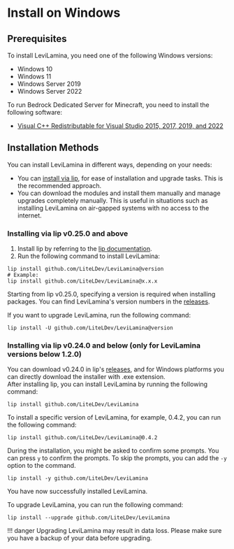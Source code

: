 # Install on Windows

## Prerequisites

To install LeviLamina, you need one of the following Windows versions:

- Windows 10
- Windows 11
- Windows Server 2019
- Windows Server 2022

To run Bedrock Dedicated Server for Minecraft, you need to install the following software:

- [Visual C++ Redistributable for Visual Studio 2015, 2017, 2019, and 2022](https://aka.ms/vs/17/release/vc_redist.x64.exe)

## Installation Methods

You can install LeviLamina in different ways, depending on your needs:

- You can [install via lip](#installing-via-lip-v0250-and-above), for ease of installation and upgrade tasks. This is the recommended
  approach.
- You can download the modules and install them manually and manage upgrades completely manually. This is useful in
  situations such as installing LeviLamina on air-gapped systems with no access to the internet.

### Installing via lip v0.25.0 and above

1. Install lip by referring to the [lip documentation](https://futrime.github.io/lip/en/user-guide/installation/).
2. Run the following command to install LeviLamina:

```shell
lip install github.com/LiteLDev/LeviLamina@version
# Example:
lip install github.com/LiteLDev/LeviLamina@x.x.x
```
Starting from lip v0.25.0, specifying a version is required when installing packages. You can find LeviLamina's
version numbers in the [releases](https://github.com/LiteLDev/LeviLamina/releases).

If you want to upgrade LeviLamina, run the following command:

```shell
lip install -U github.com/LiteLDev/LeviLamina@version
```

### Installing via lip v0.24.0 and below (only for LeviLamina versions below 1.2.0)

You can download v0.24.0 in lip's [releases](https://github.com/futrime/lip/releases/tag/v0.24.0), and for Windows
platforms you can directly download the installer with .exe extension.  
After installing lip, you can install LeviLamina by running the following command:

```shell
lip install github.com/LiteLDev/LeviLamina
```

To install a specific version of LeviLamina, for example, 0.4.2, you can run the following command:

```shell
lip install github.com/LiteLDev/LeviLamina@0.4.2
```

During the installation, you might be asked to confirm some prompts. You can press `y` to confirm the prompts. To skip
the prompts, you can add the `-y` option to the command.

```shell
lip install -y github.com/LiteLDev/LeviLamina
```

You have now successfully installed LeviLamina.

To upgrade LeviLamina, you can run the following command:

```shell
lip install --upgrade github.com/LiteLDev/LeviLamina
```

!!! danger
    Upgrading LeviLamina may result in data loss. Please make sure you have a backup of your data before upgrading.
